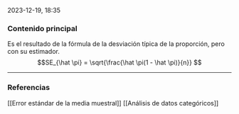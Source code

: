 2023-12-19, 18:35
### Contenido principal

Es el resultado de la fórmula de la desviación típica de la proporción, pero con su estimador.
$$SE_{\hat \pi} = \sqrt{\frac{\hat \pi(1 - \hat \pi)}{n}} $$ 

--- 
### Referencias

[[Error estándar de la media muestral]]
[[Análisis de datos categóricos]]